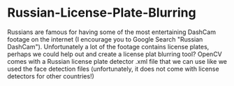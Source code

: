 # Russian-License-Plate-Blurring

Russians are famous for having some of the most entertaining DashCam footage on the internet (I encourage you to Google Search "Russian DashCam"). Unfortunately a lot of the footage contains license plates, perhaps we could help out and create a license plat blurring tool?
OpenCV comes with a Russian license plate detector .xml file that we can use like we used the face detection files (unfortunately, it does not come with license detectors for other countries!)
